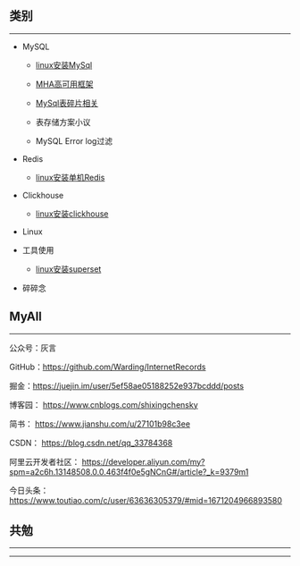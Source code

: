 
## 类别
***
- MySQL

  - [linux安装MySql](https://github.com/Warding/InternetRecords/blob/master/MySql/MySql_install.md)

  - [MHA高可用框架](https://github.com/Warding/InternetRecords/blob/master/MySql/MHA.md)
  
  - [MySql表碎片相关](https://github.com/Warding/InternetRecords/blob/master/MySql/Mysql_table_%E8%A1%A8%E7%A2%8E%E7%89%87%E7%9B%B8%E5%85%B3.md)
  
  - 表存储方案小议
  
  - MySQL Error log过滤
  
- Redis
 
  - [linux安装单机Redis](https://github.com/Warding/InternetRecords/blob/master/Redis/redis_install.md)

- Clickhouse

  - [linux安装clickhouse](https://github.com/Warding/InternetRecords/blob/master/Redis/redis_install.md)

- Linux

- 工具使用
  
  - [linux安装superset](https://github.com/Warding/InternetRecords/blob/master/%E5%B7%A5%E5%85%B7%E4%BD%BF%E7%94%A8/Superset.md)

- 碎碎念



## MyAll
***
公众号：灰言 

GitHub：https://github.com/Warding/InternetRecords

掘金：https://juejin.im/user/5ef58ae05188252e937bcddd/posts

博客园： https://www.cnblogs.com/shixingchensky

简书： https://www.jianshu.com/u/27101b98c3ee 

CSDN： https://blog.csdn.net/qq_33784368

阿里云开发者社区： https://developer.aliyun.com/my?spm=a2c6h.13148508.0.0.463f4f0e5gNCnG#/article?_k=9379m1

今日头条： https://www.toutiao.com/c/user/63636305379/#mid=1671204966893580



## 共勉
***

****
